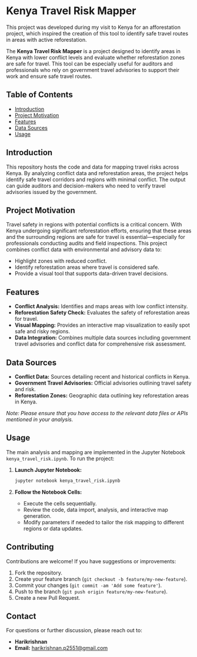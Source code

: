 
# Kenya Travel Risk Mapper

This project was developed during my visit to Kenya for an afforestation project, which inspired the creation of this tool to identify safe travel routes in areas with active reforestation.

The **Kenya Travel Risk Mapper** is a project designed to identify areas in Kenya with lower conflict levels and evaluate whether reforestation zones are safe for travel. This tool can be especially useful for auditors and professionals who rely on government travel advisories to support their work and ensure safe travel routes.

## Table of Contents

- [Introduction](#introduction)
- [Project Motivation](#project-motivation)
- [Features](#features)
- [Data Sources](#data-sources)
- [Usage](#usage)

## Introduction

This repository hosts the code and data for mapping travel risks across Kenya. By analyzing conflict data and reforestation areas, the project helps identify safe travel corridors and regions with minimal conflict. The output can guide auditors and decision-makers who need to verify travel advisories issued by the government.

## Project Motivation

Travel safety in regions with potential conflicts is a critical concern. With Kenya undergoing significant reforestation efforts, ensuring that these areas and the surrounding regions are safe for travel is essential—especially for professionals conducting audits and field inspections. This project combines conflict data with environmental and advisory data to:
- Highlight zones with reduced conflict.
- Identify reforestation areas where travel is considered safe.
- Provide a visual tool that supports data-driven travel decisions.

## Features

- **Conflict Analysis:** Identifies and maps areas with low conflict intensity.
- **Reforestation Safety Check:** Evaluates the safety of reforestation areas for travel.
- **Visual Mapping:** Provides an interactive map visualization to easily spot safe and risky regions.
- **Data Integration:** Combines multiple data sources including government travel advisories and conflict data for comprehensive risk assessment.

## Data Sources

- **Conflict Data:** Sources detailing recent and historical conflicts in Kenya.
- **Government Travel Advisories:** Official advisories outlining travel safety and risk.
- **Reforestation Zones:** Geographic data outlining key reforestation areas in Kenya.

*Note: Please ensure that you have access to the relevant data files or APIs mentioned in your analysis.*


## Usage

The main analysis and mapping are implemented in the Jupyter Notebook `kenya_travel_risk.ipynb`. To run the project:

1. **Launch Jupyter Notebook:**

   ```bash
   jupyter notebook kenya_travel_risk.ipynb
   ```

2. **Follow the Notebook Cells:**
   - Execute the cells sequentially.
   - Review the code, data import, analysis, and interactive map generation.
   - Modify parameters if needed to tailor the risk mapping to different regions or data updates.

## Contributing

Contributions are welcome! If you have suggestions or improvements:
1. Fork the repository.
2. Create your feature branch (`git checkout -b feature/my-new-feature`).
3. Commit your changes (`git commit -am 'Add some feature'`).
4. Push to the branch (`git push origin feature/my-new-feature`).
5. Create a new Pull Request.



## Contact

For questions or further discussion, please reach out to:

- **Harikrishnan**
- **Email:** harikrishnan.p2551@gmail.com
